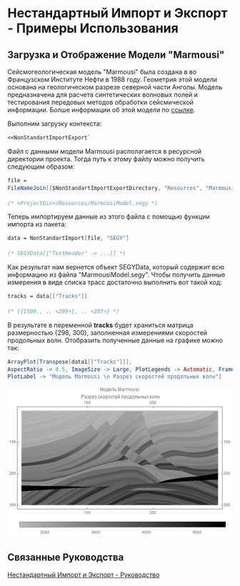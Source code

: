 # Нестандартный Импорт и Экспорт - Примеры Использования

## Загрузка и Отображение Модели "Marmousi"

Сейсмогеологическая модель "Marmousi" была создана в во Французском Институте Нефти в 1988 году. 
Геометрия этой модели основана на геологическом разрезе северной части Анголы. 
Модель предназначена для расчета синтетических волновых полей и тестирования передовых методов обработки 
сейсмической информации. Болше информации об этой модели по [ссылке](http://www.ahay.org/RSF/book/data/marmousi/paper.pdf). 

Выполним загрузку контекста: 

```mathematica
<<NonStandartImportExport`
```

Файл с данными модели Marmousi располагается в ресурсной директории проекта. 
Тогда путь к этому файлу можно получить следующим образом: 

```mathematica
file = 
FileNameJoin[{$NonStandartImportExportDirectory, "Resources", "MarmousiModel.segy"}]

(* <ProjectDir>/Resources/MarmousiModel.segy *)
```

Теперь импортируем данные из этого файла с помощью функции импорта из пакета: 


```mathematica
data = NonStandartImport[file, "SEGY"]

(* SEGYData[{"TextHeader" -> ...}] *)
```

Как результат нам вернется объект SEGYData, который содержит всю информацию из файла "MarmousiModel.segy". 
Чтобы получить данные измерения в виде списка трасс достаточно выполнить вот такой код: 

```mathematica
tracks = data[["Tracks"]]

(* {{1500., .. <299>}, .. <297>} *)
```

В результате в переменной **tracks** будет храниться матрица размерностью {298, 300}, 
заполненная измерениями скоростей продольных волн. 
Отобразить полученные данные на графике можно так: 

```mathematica
ArrayPlot[Transpose[data1[["Tracks"]]], 
AspectRatio -> 0.5, ImageSize -> Large, PlotLegends -> Automatic, FrameTicks -> Automatic, 
PlotLabel -> "Модель Marmousi \n Разрез скоростей продольных волн"] 
```

![Модель Marmousi](./Images/MarmousiModel.png)

## Связанные Руководства

[Нестандартный Импорт и Экспорт - Руководство](../Guides/Gude.md)
